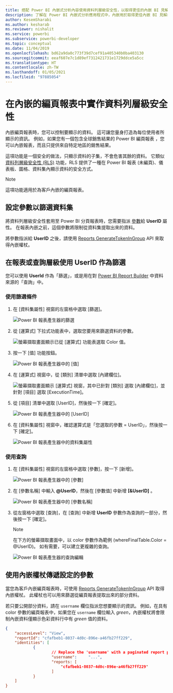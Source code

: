 ```yaml
---
title: 搭配 Power BI 內嵌式分析內容使用資料列層級安全性，以取得更佳的內嵌 BI 見解
description: 了解在 Power BI 內嵌式分析應用程式中，內嵌用於取得更佳內嵌 BI 見解的 Power BI 內容時，必須採取的步驟。
author: KesemSharabi
ms.author: kesharab
ms.reviewer: nishalit
ms.service: powerbi
ms.subservice: powerbi-developer
ms.topic: conceptual
ms.date: 11/04/2019
ms.openlocfilehash: bd62a9da0c773f39d7cef91a405340b0ba403130
ms.sourcegitcommit: eeaf607e7c1d89ef7312421731e1729ddce5a5cc
ms.translationtype: HT
ms.contentlocale: zh-TW
ms.lasthandoff: 01/05/2021
ms.locfileid: "97885054"
---
```

# <a name="implementing-row-level-security-in-embedded-paginated-reports"></a>在內嵌的編頁報表中實作資料列層級安全性

內嵌編頁報表時，您可以控制要顯示的資料。 這可讓您量身打造為每位使用者所顯示的資訊。 例如，如果您有一個包含全球銷售結果的 Power BI 編頁報表 ，您可以內嵌報表，而且只提供來自特定地區的銷售結果。

這項功能是一個安全的做法，只顯示資料的子集，不會危害其餘的資料。 它類似[資料列層級安全性 (RLS)](embedded-row-level-security.md) 功能，RLS 提供了一種在 Power BI 報表 (未編頁)、儀表板、圖格、資料集內顯示資料的安全方式。  

> [!NOTE]
> 這項功能適用於為客戶內嵌的編頁報表。

## <a name="configuring-a-parameter-to-filter-the-dataset"></a>設定參數以篩選資料集

將資料列層級安全性套用至 Power BI 分頁報表時，您需要指派 [參數](../../paginated-reports/report-builder-parameters.md)給 **UserID** 屬性。 在報表內嵌之前，這個參數將限制從資料集提取出來的資料。

將參數指派給 **UserID** 之後，請使用 [Reports GenerateTokenInGroup](/rest/api/power-bi/embedtoken/reports_generatetokeningroup) API 來取得內嵌權杖。

## <a name="use-userid-as-a-filter-at-report-or-query-level"></a>在報表或查詢層級使用 UserID 作為篩選

您可以使用 **UserId** 作為「篩選」，或是用在對 [Power BI Report Builder](../../paginated-reports/report-builder-power-bi.md) 中資料來源的「查詢」中。

### <a name="using-the-filter"></a>使用篩選條件

1. 在 [資料集屬性] 視窗的左窗格中選取 [篩選]。

    ![Power BI 報表產生器的篩選](media/paginated-reports-row-level-security/filter.png)

2. 從 [運算式] 下拉式功能表中，選取您要用來篩選資料的參數。

     ![螢幕擷取畫面顯示已從 [運算式] 功能表選取 Color 值。](media/paginated-reports-row-level-security/expression.png)

3. 按一下 [值] 功能按鈕。 

    ![Power BI 報表產生器中的 [值]](media/paginated-reports-row-level-security/function.png)

4. 在 [運算式] 視窗中，從 [類別] 清單中選取 [內建欄位]。

    ![螢幕擷取畫面顯示 [運算式] 視窗，其中已針對 [類別] 選取 [內建欄位]，並針對 [項目] 選取 [ExecutionTime]。](media/paginated-reports-row-level-security/built-in-fields.png)

5. 從 [項目] 清單中選取 [UserID]，然後按一下 [確定]。

    ![Power BI 報表產生器中的 [UserID]](media/paginated-reports-row-level-security/userid.png)

6. 在 [資料集屬性] 視窗中，確認運算式是「您選取的參數 = UserID」，然後按一下 [確定]。

    ![Power BI 報表產生器中的資料集屬性](media/paginated-reports-row-level-security/verify.png)

### <a name="using-a-query"></a>使用查詢

1. 在 [資料集屬性] 視窗的左窗格中選取 [參數]，按一下 [新增]。

    ![Power BI 報表產生器中的 [參數]](media/paginated-reports-row-level-security/parameters.png)

2. 在 [參數名稱] 中輸入 **\@UserID**，然後在 [參數值] 中新增 **[&UserID]** 。

    ![Power BI 報表產生器中的 [參數名稱]](media/paginated-reports-row-level-security/parameter-name.png) 

3. 從左窗格中選取 [查詢]，在 [查詢] 中新增 **UserID** 參數作為查詢的一部分，然後按一下 [確定]。
    > [!NOTE]
    > 在下方的螢幕擷取畫面中，以 color 參數作為範例 (whereFinalTable.Color = @UserID)。 如有需要，可以建立更複雜的查詢。

    ![Power BI 報表產生器的查詢編輯](media/paginated-reports-row-level-security/query-edit.png)

## <a name="passing-the-configured-parameter-using-the-embed-token"></a>使用內嵌權杖傳遞設定的參數

當您為客戶內嵌編頁報表時，可使用 [Reports GenerateTokenInGroup](/rest/api/power-bi/embedtoken/reports_generatetokeningroup) API 取得內嵌權杖。 此權杖也可以用來篩選從編頁報表提取出來的部分資料。

若只要公開部分資料，請在 `username` 欄位指派您想要顯示的資訊。 例如，在具有 color 參數的編頁報表中，如果您在 `username` 欄位輸入 *green*，內嵌權杖將會限制內嵌資料僅顯示色彩資料行中有 *green* 值的資料。

```JSON
{
    "accessLevel": "View",
    "reportId": "cfafbeb1-8037-4d0c-896e-a46fb27ff229",
    "identities": [
            {
                    // Replace the 'username' with a paginated report parameter
                    "username":     "...",
                    "reports: [
                        "cfafbeb1-8037-4d0c-896e-a46fb27ff229"
                    ]
            }
    ]
}
```